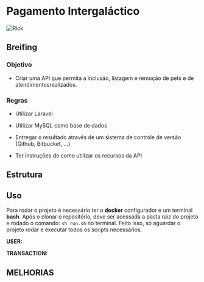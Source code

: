 # Pagamento Intergaláctico  
![Rick](https://imagensemoldes.com.br/wp-content/uploads/2021/04/Foto-Rick-and-Morty-PNG.png)
## Breifing

### Objetivo

- Criar uma API que permita a inclusão, listagem e remoção de pets e de atendimentosrealizados.


### Regras

- Utilizar Laravel

- Utilizar MySQL como base de dados

- Entregar o resultado através de um sistema de controle de versão (Github, Bitbucket, ...)

- Ter instruções de como utilizar os recursos da API

  

## Estrutura


## Uso
Para rodar o projeto é necessário ter o **docker** configurador e um terminal **bash**. Após o clonar o repositório, deve ser acessada a pasta raiz do projeto e rodado o comando: `sh run.sh` no terminal. Feito isso, só aguardar o projeto rodar e executar todos os scripts necessários.

**USER:**

**TRANSACTION:**

## MELHORIAS
